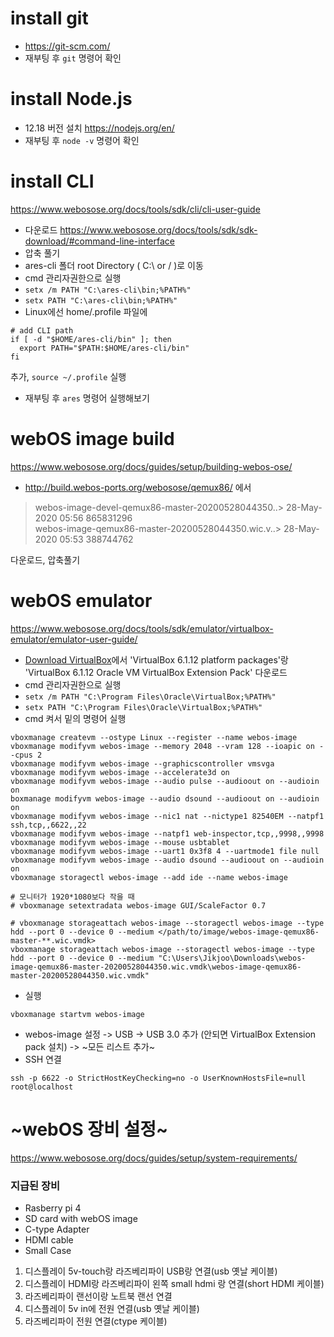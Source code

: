 # install git
- https://git-scm.com/
- 재부팅 후 `git` 명령어 확인

# install Node.js
- 12.18 버전 설치 https://nodejs.org/en/
- 재부팅 후 `node -v` 명령어 확인

# install CLI
 https://www.webosose.org/docs/tools/sdk/cli/cli-user-guide
- 다운로드 https://www.webosose.org/docs/tools/sdk/sdk-download/#command-line-interface
- 압축 풀기
- ares-cli 폴더 root Directory ( C:\ or / )로 이동
- cmd 관리자권한으로 실행
- `setx /m PATH "C:\ares-cli\bin;%PATH%"`
- `setx PATH "C:\ares-cli\bin;%PATH%"`
- Linux에선 home/.profile 파일에 
```
# add CLI path
if [ -d "$HOME/ares-cli/bin" ]; then
  export PATH="$PATH:$HOME/ares-cli/bin"
fi
``` 
추가, `source ~/.profile` 실행
- 재부팅 후 `ares` 명령어 실행해보기


# webOS image build
https://www.webosose.org/docs/guides/setup/building-webos-ose/
- http://build.webos-ports.org/webosose/qemux86/   에서  
> webos-image-devel-qemux86-master-20200528044350..> 28-May-2020 05:56           865831296   
> webos-image-qemux86-master-20200528044350.wic.v..> 28-May-2020 05:53           388744762   

다운로드, 압축풀기

# webOS emulator
 https://www.webosose.org/docs/tools/sdk/emulator/virtualbox-emulator/emulator-user-guide/
- [Download VirtualBox](https://www.virtualbox.org/wiki/Downloads)에서 'VirtualBox 6.1.12 platform packages'랑 'VirtualBox 6.1.12 Oracle VM VirtualBox Extension Pack' 다운로드
- cmd 관리자권한으로 실행
- `setx /m PATH "C:\Program Files\Oracle\VirtualBox;%PATH%"`
- `setx PATH "C:\Program Files\Oracle\VirtualBox;%PATH%"`
- cmd 켜서 밑의 명령어 실행
```shell
vboxmanage createvm --ostype Linux --register --name webos-image
vboxmanage modifyvm webos-image --memory 2048 --vram 128 --ioapic on --cpus 2
vboxmanage modifyvm webos-image --graphicscontroller vmsvga
vboxmanage modifyvm webos-image --accelerate3d on
vboxmanage modifyvm webos-image --audio pulse --audioout on --audioin on
boxmanage modifyvm webos-image --audio dsound --audioout on --audioin on
vboxmanage modifyvm webos-image --nic1 nat --nictype1 82540EM --natpf1 ssh,tcp,,6622,,22
vboxmanage modifyvm webos-image --natpf1 web-inspector,tcp,,9998,,9998
vboxmanage modifyvm webos-image --mouse usbtablet
vboxmanage modifyvm webos-image --uart1 0x3f8 4 --uartmode1 file null
vboxmanage modifyvm webos-image --audio dsound --audioout on --audioin on
vboxmanage storagectl webos-image --add ide --name webos-image

# 모니터가 1920*1080보다 작을 때
# vboxmanage setextradata webos-image GUI/ScaleFactor 0.7

# vboxmanage storageattach webos-image --storagectl webos-image --type hdd --port 0 --device 0 --medium </path/to/image/webos-image-qemux86-master-**.wic.vmdk>
vboxmanage storageattach webos-image --storagectl webos-image --type hdd --port 0 --device 0 --medium "C:\Users\Jikjoo\Downloads\webos-image-qemux86-master-20200528044350.wic.vmdk\webos-image-qemux86-master-20200528044350.wic.vmdk"
```
- 실행 
```
vboxmanage startvm webos-image
```
- webos-image 설정 -> USB -> USB 3.0 추가 (안되면 VirtualBox Extension pack 설치) -> ~모든 리스트 추가~
- SSH 연결
```
ssh -p 6622 -o StrictHostKeyChecking=no -o UserKnownHostsFile=null root@localhost
```


# ~webOS 장비 설정~
https://www.webosose.org/docs/guides/setup/system-requirements/  
### 지급된 장비
- Rasberry pi 4
- SD card with webOS image
- C-type Adapter
- HDMI cable
- Small Case

1. 디스플레이 5v-touch랑 라즈베리파이 USB랑 연결(usb 옛날 케이블)
1. 디스플레이 HDMI랑 라즈베리파이 왼쪽 small hdmi 랑 연결(short HDMI 케이블)
1. 라즈베리파이 랜선이랑 노트북 랜선 연결
1. 디스플레이 5v in에 전원 연결(usb 옛날 케이블)
1. 라즈베리파이 전원 연결(ctype 케이블)